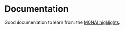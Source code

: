 # Documentation

Good documentation to learn from: the [MONAI highlights](https://docs.monai.io/en/latest/highlights.html).
